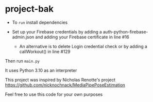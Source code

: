 # project-bak

- To `run` install dependencies

- Set up your Firebase credentials by adding a auth-python-firebase-admin.json and adding your Firebase certificate in line #16

  - An alternative is to delete Login credential check or by adding a callWorkout() in line #129

Then run `main.py`

It uses Python 3.10 as an interpreter

This project was inspired by Nicholas Renotte's project https://github.com/nicknochnack/MediaPipePoseEstimation

Feel free to use this code for your own purposes
